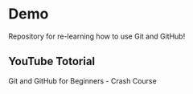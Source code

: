 # Demo

Repository for re-learning how to use Git and GitHub!

## YouTube Totorial

Git and GitHub for Beginners - Crash Course